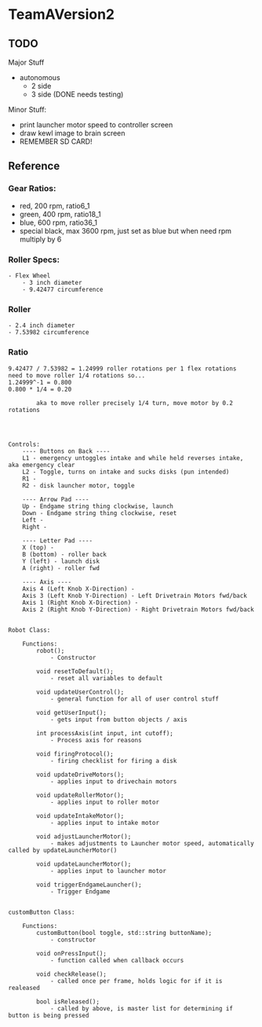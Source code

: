 # TeamAVersion2

## TODO

Major Stuff
- autonomous
	- 2 side
	- 3 side (DONE needs testing)
        
Minor Stuff:
- print launcher motor speed to controller screen
- draw kewl image to brain screen
- REMEMBER SD CARD!

## Reference

### Gear Ratios:
- red, 200 rpm, ratio6_1
- green, 400 rpm, ratio18_1
- blue, 600 rpm, ratio36_1
- special black, max 3600 rpm, just set as blue but when need rpm multiply by 6

### Roller Specs:
	- Flex Wheel  
		- 3 inch diameter  
		- 9.42477 circumference  

### Roller  
	- 2.4 inch diameter  
	- 7.53982 circumference  

### Ratio 
	9.42477 / 7.53982 = 1.24999 roller rotations per 1 flex rotations  
	need to move roller 1/4 rotations so...  
    1.24999^-1 = 0.800  
    0.800 * 1/4 = 0.20  

            aka to move roller precisely 1/4 turn, move motor by 0.2 rotations
                



    Controls:
        ---- Buttons on Back ----
        L1 - emergency untoggles intake and while held reverses intake, aka emergency clear
        L2 - Toggle, turns on intake and sucks disks (pun intended)
        R1 -  
        R2 - disk launcher motor, toggle

        ---- Arrow Pad ----
        Up - Endgame string thing clockwise, launch
        Down - Endgame string thing clockwise, reset
        Left - 
        Right - 

        ---- Letter Pad ----
        X (top) - 
        B (bottom) - roller back
        Y (left) - launch disk
        A (right) - roller fwd

        ---- Axis ----
        Axis 4 (Left Knob X-Direction) -
        Axis 3 (Left Knob Y-Direction) - Left Drivetrain Motors fwd/back
        Axis 1 (Right Knob X-Direction) -
        Axis 2 (Right Knob Y-Direction) - Right Drivetrain Motors fwd/back


    Robot Class:

        Functions:
            robot();
                - Constructor

            void resetToDefault();
                - reset all variables to default
        
            void updateUserControl();
                - general function for all of user control stuff
        
            void getUserInput();
                - gets input from button objects / axis
        
            int processAxis(int input, int cutoff);
                - Process axis for reasons
        
            void firingProtocol();
                - firing checklist for firing a disk
        
            void updateDriveMotors();
                - applies input to drivechain motors
        
            void updateRollerMotor();
                - applies input to roller motor
        
            void updateIntakeMotor();
                - applies input to intake motor
        
            void adjustLauncherMotor();
                - makes adjustments to Launcher motor speed, automatically called by updateLauncherMotor()
        
            void updateLauncherMotor();
                - applies input to launcher motor
        
            void triggerEndgameLauncher();
                - Trigger Endgame


    customButton Class:
        
        Functions:
            customButton(bool toggle, std::string buttonName);
                - constructor
            
            void onPressInput();
                - function called when callback occurs
        
            void checkRelease();
                - called once per frame, holds logic for if it is realeased
        
            bool isReleased();
                - called by above, is master list for determining if button is being pressed
    
    

 
